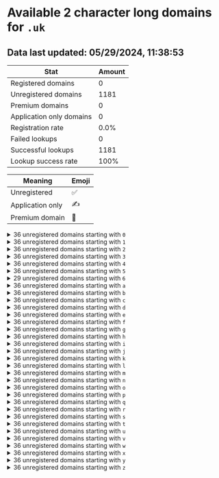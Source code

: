 # Available 2 character long domains for `.uk`

## Data last updated: 05/29/2024, 11:38:53

|Stat|Amount|
|--|--|
|Registered domains|0|
|Unregistered domains|1181|
|Premium domains|0|
|Application only domains|0|
|Registration rate|0.0%|
|Failed lookups|0|
|Successful lookups|1181|
|Lookup success rate|100%|


|Meaning|Emoji|
|--|--|
|Unregistered|:white_check_mark:|
|Application only|:writing_hand:|
|Premium domain|:gem:|

<details>
<summary>36 unregistered domains starting with <bold><code>0</code></bold></summary>

|Type|Domain|
|--|--|
|:white_check_mark:|`00.uk`|
|:white_check_mark:|`01.uk`|
|:white_check_mark:|`02.uk`|
|:white_check_mark:|`03.uk`|
|:white_check_mark:|`04.uk`|
|:white_check_mark:|`05.uk`|
|:white_check_mark:|`06.uk`|
|:white_check_mark:|`07.uk`|
|:white_check_mark:|`08.uk`|
|:white_check_mark:|`09.uk`|
|:white_check_mark:|`0a.uk`|
|:white_check_mark:|`0b.uk`|
|:white_check_mark:|`0c.uk`|
|:white_check_mark:|`0d.uk`|
|:white_check_mark:|`0e.uk`|
|:white_check_mark:|`0f.uk`|
|:white_check_mark:|`0g.uk`|
|:white_check_mark:|`0h.uk`|
|:white_check_mark:|`0i.uk`|
|:white_check_mark:|`0j.uk`|
|:white_check_mark:|`0k.uk`|
|:white_check_mark:|`0l.uk`|
|:white_check_mark:|`0m.uk`|
|:white_check_mark:|`0n.uk`|
|:white_check_mark:|`0o.uk`|
|:white_check_mark:|`0p.uk`|
|:white_check_mark:|`0q.uk`|
|:white_check_mark:|`0r.uk`|
|:white_check_mark:|`0s.uk`|
|:white_check_mark:|`0t.uk`|
|:white_check_mark:|`0u.uk`|
|:white_check_mark:|`0v.uk`|
|:white_check_mark:|`0w.uk`|
|:white_check_mark:|`0x.uk`|
|:white_check_mark:|`0y.uk`|
|:white_check_mark:|`0z.uk`|
</details>
<details>
<summary>36 unregistered domains starting with <bold><code>1</code></bold></summary>

|Type|Domain|
|--|--|
|:white_check_mark:|`10.uk`|
|:white_check_mark:|`11.uk`|
|:white_check_mark:|`12.uk`|
|:white_check_mark:|`13.uk`|
|:white_check_mark:|`14.uk`|
|:white_check_mark:|`15.uk`|
|:white_check_mark:|`16.uk`|
|:white_check_mark:|`17.uk`|
|:white_check_mark:|`18.uk`|
|:white_check_mark:|`19.uk`|
|:white_check_mark:|`1a.uk`|
|:white_check_mark:|`1b.uk`|
|:white_check_mark:|`1c.uk`|
|:white_check_mark:|`1d.uk`|
|:white_check_mark:|`1e.uk`|
|:white_check_mark:|`1f.uk`|
|:white_check_mark:|`1g.uk`|
|:white_check_mark:|`1h.uk`|
|:white_check_mark:|`1i.uk`|
|:white_check_mark:|`1j.uk`|
|:white_check_mark:|`1k.uk`|
|:white_check_mark:|`1l.uk`|
|:white_check_mark:|`1m.uk`|
|:white_check_mark:|`1n.uk`|
|:white_check_mark:|`1o.uk`|
|:white_check_mark:|`1p.uk`|
|:white_check_mark:|`1q.uk`|
|:white_check_mark:|`1r.uk`|
|:white_check_mark:|`1s.uk`|
|:white_check_mark:|`1t.uk`|
|:white_check_mark:|`1u.uk`|
|:white_check_mark:|`1v.uk`|
|:white_check_mark:|`1w.uk`|
|:white_check_mark:|`1x.uk`|
|:white_check_mark:|`1y.uk`|
|:white_check_mark:|`1z.uk`|
</details>
<details>
<summary>36 unregistered domains starting with <bold><code>2</code></bold></summary>

|Type|Domain|
|--|--|
|:white_check_mark:|`20.uk`|
|:white_check_mark:|`21.uk`|
|:white_check_mark:|`22.uk`|
|:white_check_mark:|`23.uk`|
|:white_check_mark:|`24.uk`|
|:white_check_mark:|`25.uk`|
|:white_check_mark:|`26.uk`|
|:white_check_mark:|`27.uk`|
|:white_check_mark:|`28.uk`|
|:white_check_mark:|`29.uk`|
|:white_check_mark:|`2a.uk`|
|:white_check_mark:|`2b.uk`|
|:white_check_mark:|`2c.uk`|
|:white_check_mark:|`2d.uk`|
|:white_check_mark:|`2e.uk`|
|:white_check_mark:|`2f.uk`|
|:white_check_mark:|`2g.uk`|
|:white_check_mark:|`2h.uk`|
|:white_check_mark:|`2i.uk`|
|:white_check_mark:|`2j.uk`|
|:white_check_mark:|`2k.uk`|
|:white_check_mark:|`2l.uk`|
|:white_check_mark:|`2m.uk`|
|:white_check_mark:|`2n.uk`|
|:white_check_mark:|`2o.uk`|
|:white_check_mark:|`2p.uk`|
|:white_check_mark:|`2q.uk`|
|:white_check_mark:|`2r.uk`|
|:white_check_mark:|`2s.uk`|
|:white_check_mark:|`2t.uk`|
|:white_check_mark:|`2u.uk`|
|:white_check_mark:|`2v.uk`|
|:white_check_mark:|`2w.uk`|
|:white_check_mark:|`2x.uk`|
|:white_check_mark:|`2y.uk`|
|:white_check_mark:|`2z.uk`|
</details>
<details>
<summary>36 unregistered domains starting with <bold><code>3</code></bold></summary>

|Type|Domain|
|--|--|
|:white_check_mark:|`30.uk`|
|:white_check_mark:|`31.uk`|
|:white_check_mark:|`32.uk`|
|:white_check_mark:|`33.uk`|
|:white_check_mark:|`34.uk`|
|:white_check_mark:|`35.uk`|
|:white_check_mark:|`36.uk`|
|:white_check_mark:|`37.uk`|
|:white_check_mark:|`38.uk`|
|:white_check_mark:|`39.uk`|
|:white_check_mark:|`3a.uk`|
|:white_check_mark:|`3b.uk`|
|:white_check_mark:|`3c.uk`|
|:white_check_mark:|`3d.uk`|
|:white_check_mark:|`3e.uk`|
|:white_check_mark:|`3f.uk`|
|:white_check_mark:|`3g.uk`|
|:white_check_mark:|`3h.uk`|
|:white_check_mark:|`3i.uk`|
|:white_check_mark:|`3j.uk`|
|:white_check_mark:|`3k.uk`|
|:white_check_mark:|`3l.uk`|
|:white_check_mark:|`3m.uk`|
|:white_check_mark:|`3n.uk`|
|:white_check_mark:|`3o.uk`|
|:white_check_mark:|`3p.uk`|
|:white_check_mark:|`3q.uk`|
|:white_check_mark:|`3r.uk`|
|:white_check_mark:|`3s.uk`|
|:white_check_mark:|`3t.uk`|
|:white_check_mark:|`3u.uk`|
|:white_check_mark:|`3v.uk`|
|:white_check_mark:|`3w.uk`|
|:white_check_mark:|`3x.uk`|
|:white_check_mark:|`3y.uk`|
|:white_check_mark:|`3z.uk`|
</details>
<details>
<summary>36 unregistered domains starting with <bold><code>4</code></bold></summary>

|Type|Domain|
|--|--|
|:white_check_mark:|`40.uk`|
|:white_check_mark:|`41.uk`|
|:white_check_mark:|`42.uk`|
|:white_check_mark:|`43.uk`|
|:white_check_mark:|`44.uk`|
|:white_check_mark:|`45.uk`|
|:white_check_mark:|`46.uk`|
|:white_check_mark:|`47.uk`|
|:white_check_mark:|`48.uk`|
|:white_check_mark:|`49.uk`|
|:white_check_mark:|`4a.uk`|
|:white_check_mark:|`4b.uk`|
|:white_check_mark:|`4c.uk`|
|:white_check_mark:|`4d.uk`|
|:white_check_mark:|`4e.uk`|
|:white_check_mark:|`4f.uk`|
|:white_check_mark:|`4g.uk`|
|:white_check_mark:|`4h.uk`|
|:white_check_mark:|`4i.uk`|
|:white_check_mark:|`4j.uk`|
|:white_check_mark:|`4k.uk`|
|:white_check_mark:|`4l.uk`|
|:white_check_mark:|`4m.uk`|
|:white_check_mark:|`4n.uk`|
|:white_check_mark:|`4o.uk`|
|:white_check_mark:|`4p.uk`|
|:white_check_mark:|`4q.uk`|
|:white_check_mark:|`4r.uk`|
|:white_check_mark:|`4s.uk`|
|:white_check_mark:|`4t.uk`|
|:white_check_mark:|`4u.uk`|
|:white_check_mark:|`4v.uk`|
|:white_check_mark:|`4w.uk`|
|:white_check_mark:|`4x.uk`|
|:white_check_mark:|`4y.uk`|
|:white_check_mark:|`4z.uk`|
</details>
<details>
<summary>36 unregistered domains starting with <bold><code>5</code></bold></summary>

|Type|Domain|
|--|--|
|:white_check_mark:|`50.uk`|
|:white_check_mark:|`51.uk`|
|:white_check_mark:|`52.uk`|
|:white_check_mark:|`53.uk`|
|:white_check_mark:|`54.uk`|
|:white_check_mark:|`55.uk`|
|:white_check_mark:|`56.uk`|
|:white_check_mark:|`57.uk`|
|:white_check_mark:|`58.uk`|
|:white_check_mark:|`59.uk`|
|:white_check_mark:|`5a.uk`|
|:white_check_mark:|`5b.uk`|
|:white_check_mark:|`5c.uk`|
|:white_check_mark:|`5d.uk`|
|:white_check_mark:|`5e.uk`|
|:white_check_mark:|`5f.uk`|
|:white_check_mark:|`5g.uk`|
|:white_check_mark:|`5h.uk`|
|:white_check_mark:|`5i.uk`|
|:white_check_mark:|`5j.uk`|
|:white_check_mark:|`5k.uk`|
|:white_check_mark:|`5l.uk`|
|:white_check_mark:|`5m.uk`|
|:white_check_mark:|`5n.uk`|
|:white_check_mark:|`5o.uk`|
|:white_check_mark:|`5p.uk`|
|:white_check_mark:|`5q.uk`|
|:white_check_mark:|`5r.uk`|
|:white_check_mark:|`5s.uk`|
|:white_check_mark:|`5t.uk`|
|:white_check_mark:|`5u.uk`|
|:white_check_mark:|`5v.uk`|
|:white_check_mark:|`5w.uk`|
|:white_check_mark:|`5x.uk`|
|:white_check_mark:|`5y.uk`|
|:white_check_mark:|`5z.uk`|
</details>
<details>
<summary>29 unregistered domains starting with <bold><code>6</code></bold></summary>

|Type|Domain|
|--|--|
|:white_check_mark:|`60.uk`|
|:white_check_mark:|`61.uk`|
|:white_check_mark:|`62.uk`|
|:white_check_mark:|`6a.uk`|
|:white_check_mark:|`6b.uk`|
|:white_check_mark:|`6c.uk`|
|:white_check_mark:|`6d.uk`|
|:white_check_mark:|`6e.uk`|
|:white_check_mark:|`6f.uk`|
|:white_check_mark:|`6g.uk`|
|:white_check_mark:|`6h.uk`|
|:white_check_mark:|`6i.uk`|
|:white_check_mark:|`6j.uk`|
|:white_check_mark:|`6k.uk`|
|:white_check_mark:|`6l.uk`|
|:white_check_mark:|`6m.uk`|
|:white_check_mark:|`6n.uk`|
|:white_check_mark:|`6o.uk`|
|:white_check_mark:|`6p.uk`|
|:white_check_mark:|`6q.uk`|
|:white_check_mark:|`6r.uk`|
|:white_check_mark:|`6s.uk`|
|:white_check_mark:|`6t.uk`|
|:white_check_mark:|`6u.uk`|
|:white_check_mark:|`6v.uk`|
|:white_check_mark:|`6w.uk`|
|:white_check_mark:|`6x.uk`|
|:white_check_mark:|`6y.uk`|
|:white_check_mark:|`6z.uk`|
</details>
<details>
<summary>36 unregistered domains starting with <bold><code>a</code></bold></summary>

|Type|Domain|
|--|--|
|:white_check_mark:|`a0.uk`|
|:white_check_mark:|`a1.uk`|
|:white_check_mark:|`a2.uk`|
|:white_check_mark:|`a3.uk`|
|:white_check_mark:|`a4.uk`|
|:white_check_mark:|`a5.uk`|
|:white_check_mark:|`a6.uk`|
|:white_check_mark:|`a7.uk`|
|:white_check_mark:|`a8.uk`|
|:white_check_mark:|`a9.uk`|
|:white_check_mark:|`aa.uk`|
|:white_check_mark:|`ab.uk`|
|:white_check_mark:|`ac.uk`|
|:white_check_mark:|`ad.uk`|
|:white_check_mark:|`ae.uk`|
|:white_check_mark:|`af.uk`|
|:white_check_mark:|`ag.uk`|
|:white_check_mark:|`ah.uk`|
|:white_check_mark:|`ai.uk`|
|:white_check_mark:|`aj.uk`|
|:white_check_mark:|`ak.uk`|
|:white_check_mark:|`al.uk`|
|:white_check_mark:|`am.uk`|
|:white_check_mark:|`an.uk`|
|:white_check_mark:|`ao.uk`|
|:white_check_mark:|`ap.uk`|
|:white_check_mark:|`aq.uk`|
|:white_check_mark:|`ar.uk`|
|:white_check_mark:|`as.uk`|
|:white_check_mark:|`at.uk`|
|:white_check_mark:|`au.uk`|
|:white_check_mark:|`av.uk`|
|:white_check_mark:|`aw.uk`|
|:white_check_mark:|`ax.uk`|
|:white_check_mark:|`ay.uk`|
|:white_check_mark:|`az.uk`|
</details>
<details>
<summary>36 unregistered domains starting with <bold><code>b</code></bold></summary>

|Type|Domain|
|--|--|
|:white_check_mark:|`b0.uk`|
|:white_check_mark:|`b1.uk`|
|:white_check_mark:|`b2.uk`|
|:white_check_mark:|`b3.uk`|
|:white_check_mark:|`b4.uk`|
|:white_check_mark:|`b5.uk`|
|:white_check_mark:|`b6.uk`|
|:white_check_mark:|`b7.uk`|
|:white_check_mark:|`b8.uk`|
|:white_check_mark:|`b9.uk`|
|:white_check_mark:|`ba.uk`|
|:white_check_mark:|`bb.uk`|
|:white_check_mark:|`bc.uk`|
|:white_check_mark:|`bd.uk`|
|:white_check_mark:|`be.uk`|
|:white_check_mark:|`bf.uk`|
|:white_check_mark:|`bg.uk`|
|:white_check_mark:|`bh.uk`|
|:white_check_mark:|`bi.uk`|
|:white_check_mark:|`bj.uk`|
|:white_check_mark:|`bk.uk`|
|:white_check_mark:|`bl.uk`|
|:white_check_mark:|`bm.uk`|
|:white_check_mark:|`bn.uk`|
|:white_check_mark:|`bo.uk`|
|:white_check_mark:|`bp.uk`|
|:white_check_mark:|`bq.uk`|
|:white_check_mark:|`br.uk`|
|:white_check_mark:|`bs.uk`|
|:white_check_mark:|`bt.uk`|
|:white_check_mark:|`bu.uk`|
|:white_check_mark:|`bv.uk`|
|:white_check_mark:|`bw.uk`|
|:white_check_mark:|`bx.uk`|
|:white_check_mark:|`by.uk`|
|:white_check_mark:|`bz.uk`|
</details>
<details>
<summary>36 unregistered domains starting with <bold><code>c</code></bold></summary>

|Type|Domain|
|--|--|
|:white_check_mark:|`c0.uk`|
|:white_check_mark:|`c1.uk`|
|:white_check_mark:|`c2.uk`|
|:white_check_mark:|`c3.uk`|
|:white_check_mark:|`c4.uk`|
|:white_check_mark:|`c5.uk`|
|:white_check_mark:|`c6.uk`|
|:white_check_mark:|`c7.uk`|
|:white_check_mark:|`c8.uk`|
|:white_check_mark:|`c9.uk`|
|:white_check_mark:|`ca.uk`|
|:white_check_mark:|`cb.uk`|
|:white_check_mark:|`cc.uk`|
|:white_check_mark:|`cd.uk`|
|:white_check_mark:|`ce.uk`|
|:white_check_mark:|`cf.uk`|
|:white_check_mark:|`cg.uk`|
|:white_check_mark:|`ch.uk`|
|:white_check_mark:|`ci.uk`|
|:white_check_mark:|`cj.uk`|
|:white_check_mark:|`ck.uk`|
|:white_check_mark:|`cl.uk`|
|:white_check_mark:|`cm.uk`|
|:white_check_mark:|`cn.uk`|
|:white_check_mark:|`co.uk`|
|:white_check_mark:|`cp.uk`|
|:white_check_mark:|`cq.uk`|
|:white_check_mark:|`cr.uk`|
|:white_check_mark:|`cs.uk`|
|:white_check_mark:|`ct.uk`|
|:white_check_mark:|`cu.uk`|
|:white_check_mark:|`cv.uk`|
|:white_check_mark:|`cw.uk`|
|:white_check_mark:|`cx.uk`|
|:white_check_mark:|`cy.uk`|
|:white_check_mark:|`cz.uk`|
</details>
<details>
<summary>36 unregistered domains starting with <bold><code>d</code></bold></summary>

|Type|Domain|
|--|--|
|:white_check_mark:|`d0.uk`|
|:white_check_mark:|`d1.uk`|
|:white_check_mark:|`d2.uk`|
|:white_check_mark:|`d3.uk`|
|:white_check_mark:|`d4.uk`|
|:white_check_mark:|`d5.uk`|
|:white_check_mark:|`d6.uk`|
|:white_check_mark:|`d7.uk`|
|:white_check_mark:|`d8.uk`|
|:white_check_mark:|`d9.uk`|
|:white_check_mark:|`da.uk`|
|:white_check_mark:|`db.uk`|
|:white_check_mark:|`dc.uk`|
|:white_check_mark:|`dd.uk`|
|:white_check_mark:|`de.uk`|
|:white_check_mark:|`df.uk`|
|:white_check_mark:|`dg.uk`|
|:white_check_mark:|`dh.uk`|
|:white_check_mark:|`di.uk`|
|:white_check_mark:|`dj.uk`|
|:white_check_mark:|`dk.uk`|
|:white_check_mark:|`dl.uk`|
|:white_check_mark:|`dm.uk`|
|:white_check_mark:|`dn.uk`|
|:white_check_mark:|`do.uk`|
|:white_check_mark:|`dp.uk`|
|:white_check_mark:|`dq.uk`|
|:white_check_mark:|`dr.uk`|
|:white_check_mark:|`ds.uk`|
|:white_check_mark:|`dt.uk`|
|:white_check_mark:|`du.uk`|
|:white_check_mark:|`dv.uk`|
|:white_check_mark:|`dw.uk`|
|:white_check_mark:|`dx.uk`|
|:white_check_mark:|`dy.uk`|
|:white_check_mark:|`dz.uk`|
</details>
<details>
<summary>36 unregistered domains starting with <bold><code>e</code></bold></summary>

|Type|Domain|
|--|--|
|:white_check_mark:|`e0.uk`|
|:white_check_mark:|`e1.uk`|
|:white_check_mark:|`e2.uk`|
|:white_check_mark:|`e3.uk`|
|:white_check_mark:|`e4.uk`|
|:white_check_mark:|`e5.uk`|
|:white_check_mark:|`e6.uk`|
|:white_check_mark:|`e7.uk`|
|:white_check_mark:|`e8.uk`|
|:white_check_mark:|`e9.uk`|
|:white_check_mark:|`ea.uk`|
|:white_check_mark:|`eb.uk`|
|:white_check_mark:|`ec.uk`|
|:white_check_mark:|`ed.uk`|
|:white_check_mark:|`ee.uk`|
|:white_check_mark:|`ef.uk`|
|:white_check_mark:|`eg.uk`|
|:white_check_mark:|`eh.uk`|
|:white_check_mark:|`ei.uk`|
|:white_check_mark:|`ej.uk`|
|:white_check_mark:|`ek.uk`|
|:white_check_mark:|`el.uk`|
|:white_check_mark:|`em.uk`|
|:white_check_mark:|`en.uk`|
|:white_check_mark:|`eo.uk`|
|:white_check_mark:|`ep.uk`|
|:white_check_mark:|`eq.uk`|
|:white_check_mark:|`er.uk`|
|:white_check_mark:|`es.uk`|
|:white_check_mark:|`et.uk`|
|:white_check_mark:|`eu.uk`|
|:white_check_mark:|`ev.uk`|
|:white_check_mark:|`ew.uk`|
|:white_check_mark:|`ex.uk`|
|:white_check_mark:|`ey.uk`|
|:white_check_mark:|`ez.uk`|
</details>
<details>
<summary>36 unregistered domains starting with <bold><code>f</code></bold></summary>

|Type|Domain|
|--|--|
|:white_check_mark:|`f0.uk`|
|:white_check_mark:|`f1.uk`|
|:white_check_mark:|`f2.uk`|
|:white_check_mark:|`f3.uk`|
|:white_check_mark:|`f4.uk`|
|:white_check_mark:|`f5.uk`|
|:white_check_mark:|`f6.uk`|
|:white_check_mark:|`f7.uk`|
|:white_check_mark:|`f8.uk`|
|:white_check_mark:|`f9.uk`|
|:white_check_mark:|`fa.uk`|
|:white_check_mark:|`fb.uk`|
|:white_check_mark:|`fc.uk`|
|:white_check_mark:|`fd.uk`|
|:white_check_mark:|`fe.uk`|
|:white_check_mark:|`ff.uk`|
|:white_check_mark:|`fg.uk`|
|:white_check_mark:|`fh.uk`|
|:white_check_mark:|`fi.uk`|
|:white_check_mark:|`fj.uk`|
|:white_check_mark:|`fk.uk`|
|:white_check_mark:|`fl.uk`|
|:white_check_mark:|`fm.uk`|
|:white_check_mark:|`fn.uk`|
|:white_check_mark:|`fo.uk`|
|:white_check_mark:|`fp.uk`|
|:white_check_mark:|`fq.uk`|
|:white_check_mark:|`fr.uk`|
|:white_check_mark:|`fs.uk`|
|:white_check_mark:|`ft.uk`|
|:white_check_mark:|`fu.uk`|
|:white_check_mark:|`fv.uk`|
|:white_check_mark:|`fw.uk`|
|:white_check_mark:|`fx.uk`|
|:white_check_mark:|`fy.uk`|
|:white_check_mark:|`fz.uk`|
</details>
<details>
<summary>36 unregistered domains starting with <bold><code>g</code></bold></summary>

|Type|Domain|
|--|--|
|:white_check_mark:|`g0.uk`|
|:white_check_mark:|`g1.uk`|
|:white_check_mark:|`g2.uk`|
|:white_check_mark:|`g3.uk`|
|:white_check_mark:|`g4.uk`|
|:white_check_mark:|`g5.uk`|
|:white_check_mark:|`g6.uk`|
|:white_check_mark:|`g7.uk`|
|:white_check_mark:|`g8.uk`|
|:white_check_mark:|`g9.uk`|
|:white_check_mark:|`ga.uk`|
|:white_check_mark:|`gb.uk`|
|:white_check_mark:|`gc.uk`|
|:white_check_mark:|`gd.uk`|
|:white_check_mark:|`ge.uk`|
|:white_check_mark:|`gf.uk`|
|:white_check_mark:|`gg.uk`|
|:white_check_mark:|`gh.uk`|
|:white_check_mark:|`gi.uk`|
|:white_check_mark:|`gj.uk`|
|:white_check_mark:|`gk.uk`|
|:white_check_mark:|`gl.uk`|
|:white_check_mark:|`gm.uk`|
|:white_check_mark:|`gn.uk`|
|:white_check_mark:|`go.uk`|
|:white_check_mark:|`gp.uk`|
|:white_check_mark:|`gq.uk`|
|:white_check_mark:|`gr.uk`|
|:white_check_mark:|`gs.uk`|
|:white_check_mark:|`gt.uk`|
|:white_check_mark:|`gu.uk`|
|:white_check_mark:|`gv.uk`|
|:white_check_mark:|`gw.uk`|
|:white_check_mark:|`gx.uk`|
|:white_check_mark:|`gy.uk`|
|:white_check_mark:|`gz.uk`|
</details>
<details>
<summary>36 unregistered domains starting with <bold><code>h</code></bold></summary>

|Type|Domain|
|--|--|
|:white_check_mark:|`h0.uk`|
|:white_check_mark:|`h1.uk`|
|:white_check_mark:|`h2.uk`|
|:white_check_mark:|`h3.uk`|
|:white_check_mark:|`h4.uk`|
|:white_check_mark:|`h5.uk`|
|:white_check_mark:|`h6.uk`|
|:white_check_mark:|`h7.uk`|
|:white_check_mark:|`h8.uk`|
|:white_check_mark:|`h9.uk`|
|:white_check_mark:|`ha.uk`|
|:white_check_mark:|`hb.uk`|
|:white_check_mark:|`hc.uk`|
|:white_check_mark:|`hd.uk`|
|:white_check_mark:|`he.uk`|
|:white_check_mark:|`hf.uk`|
|:white_check_mark:|`hg.uk`|
|:white_check_mark:|`hh.uk`|
|:white_check_mark:|`hi.uk`|
|:white_check_mark:|`hj.uk`|
|:white_check_mark:|`hk.uk`|
|:white_check_mark:|`hl.uk`|
|:white_check_mark:|`hm.uk`|
|:white_check_mark:|`hn.uk`|
|:white_check_mark:|`ho.uk`|
|:white_check_mark:|`hp.uk`|
|:white_check_mark:|`hq.uk`|
|:white_check_mark:|`hr.uk`|
|:white_check_mark:|`hs.uk`|
|:white_check_mark:|`ht.uk`|
|:white_check_mark:|`hu.uk`|
|:white_check_mark:|`hv.uk`|
|:white_check_mark:|`hw.uk`|
|:white_check_mark:|`hx.uk`|
|:white_check_mark:|`hy.uk`|
|:white_check_mark:|`hz.uk`|
</details>
<details>
<summary>36 unregistered domains starting with <bold><code>i</code></bold></summary>

|Type|Domain|
|--|--|
|:white_check_mark:|`i0.uk`|
|:white_check_mark:|`i1.uk`|
|:white_check_mark:|`i2.uk`|
|:white_check_mark:|`i3.uk`|
|:white_check_mark:|`i4.uk`|
|:white_check_mark:|`i5.uk`|
|:white_check_mark:|`i6.uk`|
|:white_check_mark:|`i7.uk`|
|:white_check_mark:|`i8.uk`|
|:white_check_mark:|`i9.uk`|
|:white_check_mark:|`ia.uk`|
|:white_check_mark:|`ib.uk`|
|:white_check_mark:|`ic.uk`|
|:white_check_mark:|`id.uk`|
|:white_check_mark:|`ie.uk`|
|:white_check_mark:|`if.uk`|
|:white_check_mark:|`ig.uk`|
|:white_check_mark:|`ih.uk`|
|:white_check_mark:|`ii.uk`|
|:white_check_mark:|`ij.uk`|
|:white_check_mark:|`ik.uk`|
|:white_check_mark:|`il.uk`|
|:white_check_mark:|`im.uk`|
|:white_check_mark:|`in.uk`|
|:white_check_mark:|`io.uk`|
|:white_check_mark:|`ip.uk`|
|:white_check_mark:|`iq.uk`|
|:white_check_mark:|`ir.uk`|
|:white_check_mark:|`is.uk`|
|:white_check_mark:|`it.uk`|
|:white_check_mark:|`iu.uk`|
|:white_check_mark:|`iv.uk`|
|:white_check_mark:|`iw.uk`|
|:white_check_mark:|`ix.uk`|
|:white_check_mark:|`iy.uk`|
|:white_check_mark:|`iz.uk`|
</details>
<details>
<summary>36 unregistered domains starting with <bold><code>j</code></bold></summary>

|Type|Domain|
|--|--|
|:white_check_mark:|`j0.uk`|
|:white_check_mark:|`j1.uk`|
|:white_check_mark:|`j2.uk`|
|:white_check_mark:|`j3.uk`|
|:white_check_mark:|`j4.uk`|
|:white_check_mark:|`j5.uk`|
|:white_check_mark:|`j6.uk`|
|:white_check_mark:|`j7.uk`|
|:white_check_mark:|`j8.uk`|
|:white_check_mark:|`j9.uk`|
|:white_check_mark:|`ja.uk`|
|:white_check_mark:|`jb.uk`|
|:white_check_mark:|`jc.uk`|
|:white_check_mark:|`jd.uk`|
|:white_check_mark:|`je.uk`|
|:white_check_mark:|`jf.uk`|
|:white_check_mark:|`jg.uk`|
|:white_check_mark:|`jh.uk`|
|:white_check_mark:|`ji.uk`|
|:white_check_mark:|`jj.uk`|
|:white_check_mark:|`jk.uk`|
|:white_check_mark:|`jl.uk`|
|:white_check_mark:|`jm.uk`|
|:white_check_mark:|`jn.uk`|
|:white_check_mark:|`jo.uk`|
|:white_check_mark:|`jp.uk`|
|:white_check_mark:|`jq.uk`|
|:white_check_mark:|`jr.uk`|
|:white_check_mark:|`js.uk`|
|:white_check_mark:|`jt.uk`|
|:white_check_mark:|`ju.uk`|
|:white_check_mark:|`jv.uk`|
|:white_check_mark:|`jw.uk`|
|:white_check_mark:|`jx.uk`|
|:white_check_mark:|`jy.uk`|
|:white_check_mark:|`jz.uk`|
</details>
<details>
<summary>36 unregistered domains starting with <bold><code>k</code></bold></summary>

|Type|Domain|
|--|--|
|:white_check_mark:|`k0.uk`|
|:white_check_mark:|`k1.uk`|
|:white_check_mark:|`k2.uk`|
|:white_check_mark:|`k3.uk`|
|:white_check_mark:|`k4.uk`|
|:white_check_mark:|`k5.uk`|
|:white_check_mark:|`k6.uk`|
|:white_check_mark:|`k7.uk`|
|:white_check_mark:|`k8.uk`|
|:white_check_mark:|`k9.uk`|
|:white_check_mark:|`ka.uk`|
|:white_check_mark:|`kb.uk`|
|:white_check_mark:|`kc.uk`|
|:white_check_mark:|`kd.uk`|
|:white_check_mark:|`ke.uk`|
|:white_check_mark:|`kf.uk`|
|:white_check_mark:|`kg.uk`|
|:white_check_mark:|`kh.uk`|
|:white_check_mark:|`ki.uk`|
|:white_check_mark:|`kj.uk`|
|:white_check_mark:|`kk.uk`|
|:white_check_mark:|`kl.uk`|
|:white_check_mark:|`km.uk`|
|:white_check_mark:|`kn.uk`|
|:white_check_mark:|`ko.uk`|
|:white_check_mark:|`kp.uk`|
|:white_check_mark:|`kq.uk`|
|:white_check_mark:|`kr.uk`|
|:white_check_mark:|`ks.uk`|
|:white_check_mark:|`kt.uk`|
|:white_check_mark:|`ku.uk`|
|:white_check_mark:|`kv.uk`|
|:white_check_mark:|`kw.uk`|
|:white_check_mark:|`kx.uk`|
|:white_check_mark:|`ky.uk`|
|:white_check_mark:|`kz.uk`|
</details>
<details>
<summary>36 unregistered domains starting with <bold><code>l</code></bold></summary>

|Type|Domain|
|--|--|
|:white_check_mark:|`l0.uk`|
|:white_check_mark:|`l1.uk`|
|:white_check_mark:|`l2.uk`|
|:white_check_mark:|`l3.uk`|
|:white_check_mark:|`l4.uk`|
|:white_check_mark:|`l5.uk`|
|:white_check_mark:|`l6.uk`|
|:white_check_mark:|`l7.uk`|
|:white_check_mark:|`l8.uk`|
|:white_check_mark:|`l9.uk`|
|:white_check_mark:|`la.uk`|
|:white_check_mark:|`lb.uk`|
|:white_check_mark:|`lc.uk`|
|:white_check_mark:|`ld.uk`|
|:white_check_mark:|`le.uk`|
|:white_check_mark:|`lf.uk`|
|:white_check_mark:|`lg.uk`|
|:white_check_mark:|`lh.uk`|
|:white_check_mark:|`li.uk`|
|:white_check_mark:|`lj.uk`|
|:white_check_mark:|`lk.uk`|
|:white_check_mark:|`ll.uk`|
|:white_check_mark:|`lm.uk`|
|:white_check_mark:|`ln.uk`|
|:white_check_mark:|`lo.uk`|
|:white_check_mark:|`lp.uk`|
|:white_check_mark:|`lq.uk`|
|:white_check_mark:|`lr.uk`|
|:white_check_mark:|`ls.uk`|
|:white_check_mark:|`lt.uk`|
|:white_check_mark:|`lu.uk`|
|:white_check_mark:|`lv.uk`|
|:white_check_mark:|`lw.uk`|
|:white_check_mark:|`lx.uk`|
|:white_check_mark:|`ly.uk`|
|:white_check_mark:|`lz.uk`|
</details>
<details>
<summary>36 unregistered domains starting with <bold><code>m</code></bold></summary>

|Type|Domain|
|--|--|
|:white_check_mark:|`m0.uk`|
|:white_check_mark:|`m1.uk`|
|:white_check_mark:|`m2.uk`|
|:white_check_mark:|`m3.uk`|
|:white_check_mark:|`m4.uk`|
|:white_check_mark:|`m5.uk`|
|:white_check_mark:|`m6.uk`|
|:white_check_mark:|`m7.uk`|
|:white_check_mark:|`m8.uk`|
|:white_check_mark:|`m9.uk`|
|:white_check_mark:|`ma.uk`|
|:white_check_mark:|`mb.uk`|
|:white_check_mark:|`mc.uk`|
|:white_check_mark:|`md.uk`|
|:white_check_mark:|`me.uk`|
|:white_check_mark:|`mf.uk`|
|:white_check_mark:|`mg.uk`|
|:white_check_mark:|`mh.uk`|
|:white_check_mark:|`mi.uk`|
|:white_check_mark:|`mj.uk`|
|:white_check_mark:|`mk.uk`|
|:white_check_mark:|`ml.uk`|
|:white_check_mark:|`mm.uk`|
|:white_check_mark:|`mn.uk`|
|:white_check_mark:|`mo.uk`|
|:white_check_mark:|`mp.uk`|
|:white_check_mark:|`mq.uk`|
|:white_check_mark:|`mr.uk`|
|:white_check_mark:|`ms.uk`|
|:white_check_mark:|`mt.uk`|
|:white_check_mark:|`mu.uk`|
|:white_check_mark:|`mv.uk`|
|:white_check_mark:|`mw.uk`|
|:white_check_mark:|`mx.uk`|
|:white_check_mark:|`my.uk`|
|:white_check_mark:|`mz.uk`|
</details>
<details>
<summary>36 unregistered domains starting with <bold><code>n</code></bold></summary>

|Type|Domain|
|--|--|
|:white_check_mark:|`n0.uk`|
|:white_check_mark:|`n1.uk`|
|:white_check_mark:|`n2.uk`|
|:white_check_mark:|`n3.uk`|
|:white_check_mark:|`n4.uk`|
|:white_check_mark:|`n5.uk`|
|:white_check_mark:|`n6.uk`|
|:white_check_mark:|`n7.uk`|
|:white_check_mark:|`n8.uk`|
|:white_check_mark:|`n9.uk`|
|:white_check_mark:|`na.uk`|
|:white_check_mark:|`nb.uk`|
|:white_check_mark:|`nc.uk`|
|:white_check_mark:|`nd.uk`|
|:white_check_mark:|`ne.uk`|
|:white_check_mark:|`nf.uk`|
|:white_check_mark:|`ng.uk`|
|:white_check_mark:|`nh.uk`|
|:white_check_mark:|`ni.uk`|
|:white_check_mark:|`nj.uk`|
|:white_check_mark:|`nk.uk`|
|:white_check_mark:|`nl.uk`|
|:white_check_mark:|`nm.uk`|
|:white_check_mark:|`nn.uk`|
|:white_check_mark:|`no.uk`|
|:white_check_mark:|`np.uk`|
|:white_check_mark:|`nq.uk`|
|:white_check_mark:|`nr.uk`|
|:white_check_mark:|`ns.uk`|
|:white_check_mark:|`nt.uk`|
|:white_check_mark:|`nu.uk`|
|:white_check_mark:|`nv.uk`|
|:white_check_mark:|`nw.uk`|
|:white_check_mark:|`nx.uk`|
|:white_check_mark:|`ny.uk`|
|:white_check_mark:|`nz.uk`|
</details>
<details>
<summary>36 unregistered domains starting with <bold><code>o</code></bold></summary>

|Type|Domain|
|--|--|
|:white_check_mark:|`o0.uk`|
|:white_check_mark:|`o1.uk`|
|:white_check_mark:|`o2.uk`|
|:white_check_mark:|`o3.uk`|
|:white_check_mark:|`o4.uk`|
|:white_check_mark:|`o5.uk`|
|:white_check_mark:|`o6.uk`|
|:white_check_mark:|`o7.uk`|
|:white_check_mark:|`o8.uk`|
|:white_check_mark:|`o9.uk`|
|:white_check_mark:|`oa.uk`|
|:white_check_mark:|`ob.uk`|
|:white_check_mark:|`oc.uk`|
|:white_check_mark:|`od.uk`|
|:white_check_mark:|`oe.uk`|
|:white_check_mark:|`of.uk`|
|:white_check_mark:|`og.uk`|
|:white_check_mark:|`oh.uk`|
|:white_check_mark:|`oi.uk`|
|:white_check_mark:|`oj.uk`|
|:white_check_mark:|`ok.uk`|
|:white_check_mark:|`ol.uk`|
|:white_check_mark:|`om.uk`|
|:white_check_mark:|`on.uk`|
|:white_check_mark:|`oo.uk`|
|:white_check_mark:|`op.uk`|
|:white_check_mark:|`oq.uk`|
|:white_check_mark:|`or.uk`|
|:white_check_mark:|`os.uk`|
|:white_check_mark:|`ot.uk`|
|:white_check_mark:|`ou.uk`|
|:white_check_mark:|`ov.uk`|
|:white_check_mark:|`ow.uk`|
|:white_check_mark:|`ox.uk`|
|:white_check_mark:|`oy.uk`|
|:white_check_mark:|`oz.uk`|
</details>
<details>
<summary>36 unregistered domains starting with <bold><code>p</code></bold></summary>

|Type|Domain|
|--|--|
|:white_check_mark:|`p0.uk`|
|:white_check_mark:|`p1.uk`|
|:white_check_mark:|`p2.uk`|
|:white_check_mark:|`p3.uk`|
|:white_check_mark:|`p4.uk`|
|:white_check_mark:|`p5.uk`|
|:white_check_mark:|`p6.uk`|
|:white_check_mark:|`p7.uk`|
|:white_check_mark:|`p8.uk`|
|:white_check_mark:|`p9.uk`|
|:white_check_mark:|`pa.uk`|
|:white_check_mark:|`pb.uk`|
|:white_check_mark:|`pc.uk`|
|:white_check_mark:|`pd.uk`|
|:white_check_mark:|`pe.uk`|
|:white_check_mark:|`pf.uk`|
|:white_check_mark:|`pg.uk`|
|:white_check_mark:|`ph.uk`|
|:white_check_mark:|`pi.uk`|
|:white_check_mark:|`pj.uk`|
|:white_check_mark:|`pk.uk`|
|:white_check_mark:|`pl.uk`|
|:white_check_mark:|`pm.uk`|
|:white_check_mark:|`pn.uk`|
|:white_check_mark:|`po.uk`|
|:white_check_mark:|`pp.uk`|
|:white_check_mark:|`pq.uk`|
|:white_check_mark:|`pr.uk`|
|:white_check_mark:|`ps.uk`|
|:white_check_mark:|`pt.uk`|
|:white_check_mark:|`pu.uk`|
|:white_check_mark:|`pv.uk`|
|:white_check_mark:|`pw.uk`|
|:white_check_mark:|`px.uk`|
|:white_check_mark:|`py.uk`|
|:white_check_mark:|`pz.uk`|
</details>
<details>
<summary>36 unregistered domains starting with <bold><code>q</code></bold></summary>

|Type|Domain|
|--|--|
|:white_check_mark:|`q0.uk`|
|:white_check_mark:|`q1.uk`|
|:white_check_mark:|`q2.uk`|
|:white_check_mark:|`q3.uk`|
|:white_check_mark:|`q4.uk`|
|:white_check_mark:|`q5.uk`|
|:white_check_mark:|`q6.uk`|
|:white_check_mark:|`q7.uk`|
|:white_check_mark:|`q8.uk`|
|:white_check_mark:|`q9.uk`|
|:white_check_mark:|`qa.uk`|
|:white_check_mark:|`qb.uk`|
|:white_check_mark:|`qc.uk`|
|:white_check_mark:|`qd.uk`|
|:white_check_mark:|`qe.uk`|
|:white_check_mark:|`qf.uk`|
|:white_check_mark:|`qg.uk`|
|:white_check_mark:|`qh.uk`|
|:white_check_mark:|`qi.uk`|
|:white_check_mark:|`qj.uk`|
|:white_check_mark:|`qk.uk`|
|:white_check_mark:|`ql.uk`|
|:white_check_mark:|`qm.uk`|
|:white_check_mark:|`qn.uk`|
|:white_check_mark:|`qo.uk`|
|:white_check_mark:|`qp.uk`|
|:white_check_mark:|`qq.uk`|
|:white_check_mark:|`qr.uk`|
|:white_check_mark:|`qs.uk`|
|:white_check_mark:|`qt.uk`|
|:white_check_mark:|`qu.uk`|
|:white_check_mark:|`qv.uk`|
|:white_check_mark:|`qw.uk`|
|:white_check_mark:|`qx.uk`|
|:white_check_mark:|`qy.uk`|
|:white_check_mark:|`qz.uk`|
</details>
<details>
<summary>36 unregistered domains starting with <bold><code>r</code></bold></summary>

|Type|Domain|
|--|--|
|:white_check_mark:|`r0.uk`|
|:white_check_mark:|`r1.uk`|
|:white_check_mark:|`r2.uk`|
|:white_check_mark:|`r3.uk`|
|:white_check_mark:|`r4.uk`|
|:white_check_mark:|`r5.uk`|
|:white_check_mark:|`r6.uk`|
|:white_check_mark:|`r7.uk`|
|:white_check_mark:|`r8.uk`|
|:white_check_mark:|`r9.uk`|
|:white_check_mark:|`ra.uk`|
|:white_check_mark:|`rb.uk`|
|:white_check_mark:|`rc.uk`|
|:white_check_mark:|`rd.uk`|
|:white_check_mark:|`re.uk`|
|:white_check_mark:|`rf.uk`|
|:white_check_mark:|`rg.uk`|
|:white_check_mark:|`rh.uk`|
|:white_check_mark:|`ri.uk`|
|:white_check_mark:|`rj.uk`|
|:white_check_mark:|`rk.uk`|
|:white_check_mark:|`rl.uk`|
|:white_check_mark:|`rm.uk`|
|:white_check_mark:|`rn.uk`|
|:white_check_mark:|`ro.uk`|
|:white_check_mark:|`rp.uk`|
|:white_check_mark:|`rq.uk`|
|:white_check_mark:|`rr.uk`|
|:white_check_mark:|`rs.uk`|
|:white_check_mark:|`rt.uk`|
|:white_check_mark:|`ru.uk`|
|:white_check_mark:|`rv.uk`|
|:white_check_mark:|`rw.uk`|
|:white_check_mark:|`rx.uk`|
|:white_check_mark:|`ry.uk`|
|:white_check_mark:|`rz.uk`|
</details>
<details>
<summary>36 unregistered domains starting with <bold><code>s</code></bold></summary>

|Type|Domain|
|--|--|
|:white_check_mark:|`s0.uk`|
|:white_check_mark:|`s1.uk`|
|:white_check_mark:|`s2.uk`|
|:white_check_mark:|`s3.uk`|
|:white_check_mark:|`s4.uk`|
|:white_check_mark:|`s5.uk`|
|:white_check_mark:|`s6.uk`|
|:white_check_mark:|`s7.uk`|
|:white_check_mark:|`s8.uk`|
|:white_check_mark:|`s9.uk`|
|:white_check_mark:|`sa.uk`|
|:white_check_mark:|`sb.uk`|
|:white_check_mark:|`sc.uk`|
|:white_check_mark:|`sd.uk`|
|:white_check_mark:|`se.uk`|
|:white_check_mark:|`sf.uk`|
|:white_check_mark:|`sg.uk`|
|:white_check_mark:|`sh.uk`|
|:white_check_mark:|`si.uk`|
|:white_check_mark:|`sj.uk`|
|:white_check_mark:|`sk.uk`|
|:white_check_mark:|`sl.uk`|
|:white_check_mark:|`sm.uk`|
|:white_check_mark:|`sn.uk`|
|:white_check_mark:|`so.uk`|
|:white_check_mark:|`sp.uk`|
|:white_check_mark:|`sq.uk`|
|:white_check_mark:|`sr.uk`|
|:white_check_mark:|`ss.uk`|
|:white_check_mark:|`st.uk`|
|:white_check_mark:|`su.uk`|
|:white_check_mark:|`sv.uk`|
|:white_check_mark:|`sw.uk`|
|:white_check_mark:|`sx.uk`|
|:white_check_mark:|`sy.uk`|
|:white_check_mark:|`sz.uk`|
</details>
<details>
<summary>36 unregistered domains starting with <bold><code>t</code></bold></summary>

|Type|Domain|
|--|--|
|:white_check_mark:|`t0.uk`|
|:white_check_mark:|`t1.uk`|
|:white_check_mark:|`t2.uk`|
|:white_check_mark:|`t3.uk`|
|:white_check_mark:|`t4.uk`|
|:white_check_mark:|`t5.uk`|
|:white_check_mark:|`t6.uk`|
|:white_check_mark:|`t7.uk`|
|:white_check_mark:|`t8.uk`|
|:white_check_mark:|`t9.uk`|
|:white_check_mark:|`ta.uk`|
|:white_check_mark:|`tb.uk`|
|:white_check_mark:|`tc.uk`|
|:white_check_mark:|`td.uk`|
|:white_check_mark:|`te.uk`|
|:white_check_mark:|`tf.uk`|
|:white_check_mark:|`tg.uk`|
|:white_check_mark:|`th.uk`|
|:white_check_mark:|`ti.uk`|
|:white_check_mark:|`tj.uk`|
|:white_check_mark:|`tk.uk`|
|:white_check_mark:|`tl.uk`|
|:white_check_mark:|`tm.uk`|
|:white_check_mark:|`tn.uk`|
|:white_check_mark:|`to.uk`|
|:white_check_mark:|`tp.uk`|
|:white_check_mark:|`tq.uk`|
|:white_check_mark:|`tr.uk`|
|:white_check_mark:|`ts.uk`|
|:white_check_mark:|`tt.uk`|
|:white_check_mark:|`tu.uk`|
|:white_check_mark:|`tv.uk`|
|:white_check_mark:|`tw.uk`|
|:white_check_mark:|`tx.uk`|
|:white_check_mark:|`ty.uk`|
|:white_check_mark:|`tz.uk`|
</details>
<details>
<summary>36 unregistered domains starting with <bold><code>u</code></bold></summary>

|Type|Domain|
|--|--|
|:white_check_mark:|`u0.uk`|
|:white_check_mark:|`u1.uk`|
|:white_check_mark:|`u2.uk`|
|:white_check_mark:|`u3.uk`|
|:white_check_mark:|`u4.uk`|
|:white_check_mark:|`u5.uk`|
|:white_check_mark:|`u6.uk`|
|:white_check_mark:|`u7.uk`|
|:white_check_mark:|`u8.uk`|
|:white_check_mark:|`u9.uk`|
|:white_check_mark:|`ua.uk`|
|:white_check_mark:|`ub.uk`|
|:white_check_mark:|`uc.uk`|
|:white_check_mark:|`ud.uk`|
|:white_check_mark:|`ue.uk`|
|:white_check_mark:|`uf.uk`|
|:white_check_mark:|`ug.uk`|
|:white_check_mark:|`uh.uk`|
|:white_check_mark:|`ui.uk`|
|:white_check_mark:|`uj.uk`|
|:white_check_mark:|`uk.uk`|
|:white_check_mark:|`ul.uk`|
|:white_check_mark:|`um.uk`|
|:white_check_mark:|`un.uk`|
|:white_check_mark:|`uo.uk`|
|:white_check_mark:|`up.uk`|
|:white_check_mark:|`uq.uk`|
|:white_check_mark:|`ur.uk`|
|:white_check_mark:|`us.uk`|
|:white_check_mark:|`ut.uk`|
|:white_check_mark:|`uu.uk`|
|:white_check_mark:|`uv.uk`|
|:white_check_mark:|`uw.uk`|
|:white_check_mark:|`ux.uk`|
|:white_check_mark:|`uy.uk`|
|:white_check_mark:|`uz.uk`|
</details>
<details>
<summary>36 unregistered domains starting with <bold><code>v</code></bold></summary>

|Type|Domain|
|--|--|
|:white_check_mark:|`v0.uk`|
|:white_check_mark:|`v1.uk`|
|:white_check_mark:|`v2.uk`|
|:white_check_mark:|`v3.uk`|
|:white_check_mark:|`v4.uk`|
|:white_check_mark:|`v5.uk`|
|:white_check_mark:|`v6.uk`|
|:white_check_mark:|`v7.uk`|
|:white_check_mark:|`v8.uk`|
|:white_check_mark:|`v9.uk`|
|:white_check_mark:|`va.uk`|
|:white_check_mark:|`vb.uk`|
|:white_check_mark:|`vc.uk`|
|:white_check_mark:|`vd.uk`|
|:white_check_mark:|`ve.uk`|
|:white_check_mark:|`vf.uk`|
|:white_check_mark:|`vg.uk`|
|:white_check_mark:|`vh.uk`|
|:white_check_mark:|`vi.uk`|
|:white_check_mark:|`vj.uk`|
|:white_check_mark:|`vk.uk`|
|:white_check_mark:|`vl.uk`|
|:white_check_mark:|`vm.uk`|
|:white_check_mark:|`vn.uk`|
|:white_check_mark:|`vo.uk`|
|:white_check_mark:|`vp.uk`|
|:white_check_mark:|`vq.uk`|
|:white_check_mark:|`vr.uk`|
|:white_check_mark:|`vs.uk`|
|:white_check_mark:|`vt.uk`|
|:white_check_mark:|`vu.uk`|
|:white_check_mark:|`vv.uk`|
|:white_check_mark:|`vw.uk`|
|:white_check_mark:|`vx.uk`|
|:white_check_mark:|`vy.uk`|
|:white_check_mark:|`vz.uk`|
</details>
<details>
<summary>36 unregistered domains starting with <bold><code>w</code></bold></summary>

|Type|Domain|
|--|--|
|:white_check_mark:|`w0.uk`|
|:white_check_mark:|`w1.uk`|
|:white_check_mark:|`w2.uk`|
|:white_check_mark:|`w3.uk`|
|:white_check_mark:|`w4.uk`|
|:white_check_mark:|`w5.uk`|
|:white_check_mark:|`w6.uk`|
|:white_check_mark:|`w7.uk`|
|:white_check_mark:|`w8.uk`|
|:white_check_mark:|`w9.uk`|
|:white_check_mark:|`wa.uk`|
|:white_check_mark:|`wb.uk`|
|:white_check_mark:|`wc.uk`|
|:white_check_mark:|`wd.uk`|
|:white_check_mark:|`we.uk`|
|:white_check_mark:|`wf.uk`|
|:white_check_mark:|`wg.uk`|
|:white_check_mark:|`wh.uk`|
|:white_check_mark:|`wi.uk`|
|:white_check_mark:|`wj.uk`|
|:white_check_mark:|`wk.uk`|
|:white_check_mark:|`wl.uk`|
|:white_check_mark:|`wm.uk`|
|:white_check_mark:|`wn.uk`|
|:white_check_mark:|`wo.uk`|
|:white_check_mark:|`wp.uk`|
|:white_check_mark:|`wq.uk`|
|:white_check_mark:|`wr.uk`|
|:white_check_mark:|`ws.uk`|
|:white_check_mark:|`wt.uk`|
|:white_check_mark:|`wu.uk`|
|:white_check_mark:|`wv.uk`|
|:white_check_mark:|`ww.uk`|
|:white_check_mark:|`wx.uk`|
|:white_check_mark:|`wy.uk`|
|:white_check_mark:|`wz.uk`|
</details>
<details>
<summary>36 unregistered domains starting with <bold><code>x</code></bold></summary>

|Type|Domain|
|--|--|
|:white_check_mark:|`x0.uk`|
|:white_check_mark:|`x1.uk`|
|:white_check_mark:|`x2.uk`|
|:white_check_mark:|`x3.uk`|
|:white_check_mark:|`x4.uk`|
|:white_check_mark:|`x5.uk`|
|:white_check_mark:|`x6.uk`|
|:white_check_mark:|`x7.uk`|
|:white_check_mark:|`x8.uk`|
|:white_check_mark:|`x9.uk`|
|:white_check_mark:|`xa.uk`|
|:white_check_mark:|`xb.uk`|
|:white_check_mark:|`xc.uk`|
|:white_check_mark:|`xd.uk`|
|:white_check_mark:|`xe.uk`|
|:white_check_mark:|`xf.uk`|
|:white_check_mark:|`xg.uk`|
|:white_check_mark:|`xh.uk`|
|:white_check_mark:|`xi.uk`|
|:white_check_mark:|`xj.uk`|
|:white_check_mark:|`xk.uk`|
|:white_check_mark:|`xl.uk`|
|:white_check_mark:|`xm.uk`|
|:white_check_mark:|`xn.uk`|
|:white_check_mark:|`xo.uk`|
|:white_check_mark:|`xp.uk`|
|:white_check_mark:|`xq.uk`|
|:white_check_mark:|`xr.uk`|
|:white_check_mark:|`xs.uk`|
|:white_check_mark:|`xt.uk`|
|:white_check_mark:|`xu.uk`|
|:white_check_mark:|`xv.uk`|
|:white_check_mark:|`xw.uk`|
|:white_check_mark:|`xx.uk`|
|:white_check_mark:|`xy.uk`|
|:white_check_mark:|`xz.uk`|
</details>
<details>
<summary>36 unregistered domains starting with <bold><code>y</code></bold></summary>

|Type|Domain|
|--|--|
|:white_check_mark:|`y0.uk`|
|:white_check_mark:|`y1.uk`|
|:white_check_mark:|`y2.uk`|
|:white_check_mark:|`y3.uk`|
|:white_check_mark:|`y4.uk`|
|:white_check_mark:|`y5.uk`|
|:white_check_mark:|`y6.uk`|
|:white_check_mark:|`y7.uk`|
|:white_check_mark:|`y8.uk`|
|:white_check_mark:|`y9.uk`|
|:white_check_mark:|`ya.uk`|
|:white_check_mark:|`yb.uk`|
|:white_check_mark:|`yc.uk`|
|:white_check_mark:|`yd.uk`|
|:white_check_mark:|`ye.uk`|
|:white_check_mark:|`yf.uk`|
|:white_check_mark:|`yg.uk`|
|:white_check_mark:|`yh.uk`|
|:white_check_mark:|`yi.uk`|
|:white_check_mark:|`yj.uk`|
|:white_check_mark:|`yk.uk`|
|:white_check_mark:|`yl.uk`|
|:white_check_mark:|`ym.uk`|
|:white_check_mark:|`yn.uk`|
|:white_check_mark:|`yo.uk`|
|:white_check_mark:|`yp.uk`|
|:white_check_mark:|`yq.uk`|
|:white_check_mark:|`yr.uk`|
|:white_check_mark:|`ys.uk`|
|:white_check_mark:|`yt.uk`|
|:white_check_mark:|`yu.uk`|
|:white_check_mark:|`yv.uk`|
|:white_check_mark:|`yw.uk`|
|:white_check_mark:|`yx.uk`|
|:white_check_mark:|`yy.uk`|
|:white_check_mark:|`yz.uk`|
</details>
<details>
<summary>36 unregistered domains starting with <bold><code>z</code></bold></summary>

|Type|Domain|
|--|--|
|:white_check_mark:|`z0.uk`|
|:white_check_mark:|`z1.uk`|
|:white_check_mark:|`z2.uk`|
|:white_check_mark:|`z3.uk`|
|:white_check_mark:|`z4.uk`|
|:white_check_mark:|`z5.uk`|
|:white_check_mark:|`z6.uk`|
|:white_check_mark:|`z7.uk`|
|:white_check_mark:|`z8.uk`|
|:white_check_mark:|`z9.uk`|
|:white_check_mark:|`za.uk`|
|:white_check_mark:|`zb.uk`|
|:white_check_mark:|`zc.uk`|
|:white_check_mark:|`zd.uk`|
|:white_check_mark:|`ze.uk`|
|:white_check_mark:|`zf.uk`|
|:white_check_mark:|`zg.uk`|
|:white_check_mark:|`zh.uk`|
|:white_check_mark:|`zi.uk`|
|:white_check_mark:|`zj.uk`|
|:white_check_mark:|`zk.uk`|
|:white_check_mark:|`zl.uk`|
|:white_check_mark:|`zm.uk`|
|:white_check_mark:|`zn.uk`|
|:white_check_mark:|`zo.uk`|
|:white_check_mark:|`zp.uk`|
|:white_check_mark:|`zq.uk`|
|:white_check_mark:|`zr.uk`|
|:white_check_mark:|`zs.uk`|
|:white_check_mark:|`zt.uk`|
|:white_check_mark:|`zu.uk`|
|:white_check_mark:|`zv.uk`|
|:white_check_mark:|`zw.uk`|
|:white_check_mark:|`zx.uk`|
|:white_check_mark:|`zy.uk`|
|:white_check_mark:|`zz.uk`|
</details>